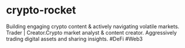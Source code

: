 # crypto-rocket
Building engaging crypto content & actively navigating volatile markets. Trader | Creator.Crypto market analyst & content creator. Aggressively trading digital assets and sharing insights. #DeFi #Web3
